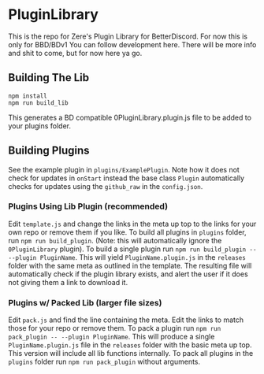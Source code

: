 # PluginLibrary

This is the repo for Zere's Plugin Library for BetterDiscord. For now this is only for BBD/BDv1 You can follow development here. There will be more info and shit to come, but for now here ya go.

## Building The Lib

```
npm install
npm run build_lib
```

This generates a BD compatible 0PluginLibrary.plugin.js file to be added to your plugins folder.

## Building Plugins

See the example plugin in `plugins/ExamplePlugin`. Note how it does not check for updates in `onStart` instead the base class `Plugin` automatically checks for updates using the `github_raw` in the `config.json`.

### Plugins Using Lib Plugin (recommended)

Edit `template.js` and change the links in the meta up top to the links for your own repo or remove them if you like. To build all plugins in `plugins` folder, run `npm run build_plugin`. (Note: this will automatically ignore the `0PluginLibrary` plugin). To build a single plugin run `npm run build_plugin -- --plugin PluginName`. This will yield `PluginName.plugin.js` in the `releases` folder with the same meta as outlined in the template. The resulting file will automatically check if the plugin library exists, and alert the user if it does not giving them a link to download it.

### Plugins w/ Packed Lib (larger file sizes)

Edit `pack.js` and find the line containing the meta. Edit the links to match those for your repo or remove them. To pack a plugin run `npm run pack_plugin -- --plugin PluginName`. This will produce a single `PluginName.plugin.js` file in the `releases` folder with the basic meta up top. This version will include all lib functions internally. To pack all plugins in the `plugins` folder run `npm run pack_plugin` without arguments.
